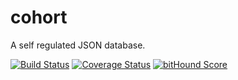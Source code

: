 cohort
======

A self regulated JSON database.

[![Build Status](https://travis-ci.org/concept-not-found/cohort.svg)](https://travis-ci.org/concept-not-found/cohort)
[![Coverage Status](https://coveralls.io/repos/concept-not-found/cohort/badge.svg?branch=master&service=github)](https://coveralls.io/github/concept-not-found/cohort?branch=master)
[![bitHound Score](https://www.bithound.io/github/concept-not-found/cohort/badges/score.svg)](https://www.bithound.io/github/concept-not-found/cohort)
